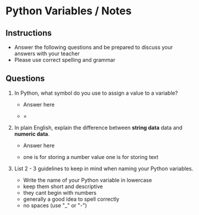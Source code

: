 # Python Variables / Notes

## Instructions

- Answer the following questions and be prepared to discuss your answers with your teacher
- Please use correct spelling and grammar

## Questions

1. In Python, what symbol do you use to assign a value to a variable?
    -  Answer here
  
    -  =

2. In plain English, explain the difference between **string data** data and **numeric data**.
    -  Answer here
  
    -  one is for storing a number value one is for storing text


3. List 2 - 3 guidelines to keep in mind when naming your Python variables.
    -  Write the name of your Python variable in lowercase
    -  keep them short and descriptive
    -  they cant begin with numbers
    -  generally a good idea to spell correctly
    -  no spaces (use "_" or "-")
   
